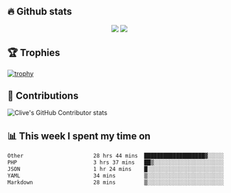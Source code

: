 ## &#128293; Github stats

<!-- GitHub Readme Streak Stats - https://github.com/DenverCoder1/github-readme-streak-stats -->
<p align="center">

<picture>
  <source 
    srcset="https://github-readme-stats.vercel.app/api?username=clivewalkden&count_private=true&show_icons=true&theme=darcula"
    media="(prefers-color-scheme: dark)"
  />
  <source
    srcset="https://github-readme-stats.vercel.app/api?username=clivewalkden&count_private=true&show_icons=true&theme=calm"
    media="(prefers-color-scheme: light), (prefers-color-scheme: no-preference)"
  />
  <img src="https://github-readme-stats.vercel.app/api?username=clivewalkden&count_private=true&show_icons=true&theme=darcula" />
</picture>

<a href="https://git.io/streak-stats" target="_blank">
  <img src="http://github-readme-streak-stats.herokuapp.com?user=clivewalkden&theme=darcula&date_format=j%20M%5B%20Y%5D" />
</a>

</p>

## &#127942; Trophies
[![trophy](https://github-profile-trophy.vercel.app/?username=clivewalkden&theme=onedark)](https://github.com/clivewalkden/github-profile-trophy)

## &#129309; Contributions
![Clive's GitHub Contributor stats](https://github-contributor-stats.vercel.app/api?username=clivewalkden)

## &#128202; This week I spent my time on
<!--START_SECTION:waka-->

```txt
Other                      28 hrs 44 mins  ███████████████████▓░░░░░   78.67 %
PHP                        3 hrs 37 mins   ██▒░░░░░░░░░░░░░░░░░░░░░░   09.94 %
JSON                       1 hr 24 mins    █░░░░░░░░░░░░░░░░░░░░░░░░   03.87 %
YAML                       34 mins         ▒░░░░░░░░░░░░░░░░░░░░░░░░   01.56 %
Markdown                   28 mins         ▒░░░░░░░░░░░░░░░░░░░░░░░░   01.30 %
```

<!--END_SECTION:waka-->
